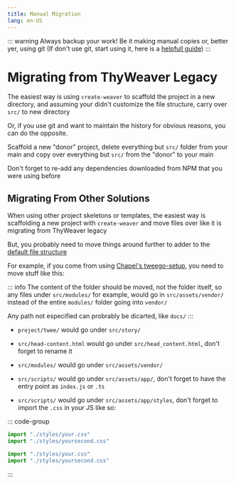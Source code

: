 ```yaml
---
title: Manual Migration
lang: en-US
---
```

::: warning
Always backup your work! Be it making manual copies or, better yer, using git (If don't use git, start using it, here is a [helpfull guide](https://github.com/AhmedOsamaMath/git-basics))
:::

# Migrating from ThyWeaver Legacy


The easiest way is using `create-weaver` to scaffold the project in a new directory, and assuming your didn't customize the file structure, carry over `src/` to new directory

Or, if you use git and want to maintain the history for obvious reasons, you can do the opposite.

Scaffold a new "donor" project, delete everything but `src/` folder from your main and copy over everything but `src/` from the "donor" to your main

Don't forget to re-add any dependencies downloaded from NPM that you were using before

## Migrating From Other Solutions

When using other project skeletons or templates, the easiest way is scaffolding a new project with `create-weaver` and move files over like it is migrating from ThyWeaver legacy

But, you probably need to move things around further to adder to the [default file structure](/reference/default-file-structure)

For example, if you come from using [Chapel's tweego-setup](https://github.com/ChapelR/tweego-setup), you need to move stuff like this:

::: info
The content of the folder should be moved, not the folder itself, so any files under `src/modules/` for example, would go in `src/assets/vendor/` instead of the entire `modules/` folder going into `vendor/` 

Any path not especified can probrably be dicarted, like `docs/`
:::

- `project/twee/` would go under `src/story/`
- `src/head-content.html` would go under `src/head_content.html`, don't forget to rename it 

- `src/modules/` would go under `src/assets/vendor/`
- `src/scripts/` would go under `src/assets/app/`, don't forget to have the entry point as `index.js` or `.ts`
- `src/scripts/` would go under `src/assets/app/styles`, don't forget to import the `.css` in your JS like so:

::: code-group

```js [src/assets/app/index.js]
import "./styles/your.css"
import "./styles/yoursecond.css"

```
```ts [src/assets/app/index.ts]
import "./styles/your.css"
import "./styles/yoursecond.css"

```
:::


